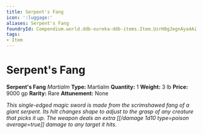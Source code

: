 ```yaml
---
title: Serpent's Fang
icon: ':luggage:'
aliases: Serpent's Fang
foundryId: Compendium.world.ddb-eureka-ddb-items.Item.UzrH0gJegnAya4Ai
tags:
- Item
---
```


# Serpent's Fang

**Serpent's Fang**
_Martialm_
**Type:** Martialm
**Quantity:** 1
**Weight:** 3 lb
**Price:** 9000 gp
**Rarity:** Rare
**Attunement:** None

*This single-edged magic sword is made from the scrimshawed fang of a giant serpent. Its hilt changes shape to adjust to the grasp of any creature that picks it up. The weapon deals an extra  [[/damage 1d10 type=poison average=true]] damage to any target it hits.*